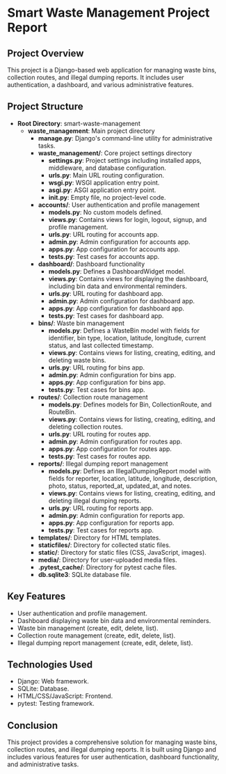 # Smart Waste Management Project Report

## Project Overview
This project is a Django-based web application for managing waste bins, collection routes, and illegal dumping reports. It includes user authentication, a dashboard, and various administrative features.

## Project Structure
- **Root Directory**: smart-waste-management
  - **waste_management**: Main project directory
    - **manage.py**: Django's command-line utility for administrative tasks.
    - **waste_management/**: Core project settings directory
      - **settings.py**: Project settings including installed apps, middleware, and database configuration.
      - **urls.py**: Main URL routing configuration.
      - **wsgi.py**: WSGI application entry point.
      - **asgi.py**: ASGI application entry point.
      - **__init__.py**: Empty file, no project-level code.
    - **accounts/**: User authentication and profile management
      - **models.py**: No custom models defined.
      - **views.py**: Contains views for login, logout, signup, and profile management.
      - **urls.py**: URL routing for accounts app.
      - **admin.py**: Admin configuration for accounts app.
      - **apps.py**: App configuration for accounts app.
      - **tests.py**: Test cases for accounts app.
    - **dashboard/**: Dashboard functionality
      - **models.py**: Defines a DashboardWidget model.
      - **views.py**: Contains views for displaying the dashboard, including bin data and environmental reminders.
      - **urls.py**: URL routing for dashboard app.
      - **admin.py**: Admin configuration for dashboard app.
      - **apps.py**: App configuration for dashboard app.
      - **tests.py**: Test cases for dashboard app.
    - **bins/**: Waste bin management
      - **models.py**: Defines a WasteBin model with fields for identifier, bin type, location, latitude, longitude, current status, and last collected timestamp.
      - **views.py**: Contains views for listing, creating, editing, and deleting waste bins.
      - **urls.py**: URL routing for bins app.
      - **admin.py**: Admin configuration for bins app.
      - **apps.py**: App configuration for bins app.
      - **tests.py**: Test cases for bins app.
    - **routes/**: Collection route management
      - **models.py**: Defines models for Bin, CollectionRoute, and RouteBin.
      - **views.py**: Contains views for listing, creating, editing, and deleting collection routes.
      - **urls.py**: URL routing for routes app.
      - **admin.py**: Admin configuration for routes app.
      - **apps.py**: App configuration for routes app.
      - **tests.py**: Test cases for routes app.
    - **reports/**: Illegal dumping report management
      - **models.py**: Defines an IllegalDumpingReport model with fields for reporter, location, latitude, longitude, description, photo, status, reported_at, updated_at, and notes.
      - **views.py**: Contains views for listing, creating, editing, and deleting illegal dumping reports.
      - **urls.py**: URL routing for reports app.
      - **admin.py**: Admin configuration for reports app.
      - **apps.py**: App configuration for reports app.
      - **tests.py**: Test cases for reports app.
    - **templates/**: Directory for HTML templates.
    - **staticfiles/**: Directory for collected static files.
    - **static/**: Directory for static files (CSS, JavaScript, images).
    - **media/**: Directory for user-uploaded media files.
    - **.pytest_cache/**: Directory for pytest cache files.
    - **db.sqlite3**: SQLite database file.

## Key Features
- User authentication and profile management.
- Dashboard displaying waste bin data and environmental reminders.
- Waste bin management (create, edit, delete, list).
- Collection route management (create, edit, delete, list).
- Illegal dumping report management (create, edit, delete, list).

## Technologies Used
- Django: Web framework.
- SQLite: Database.
- HTML/CSS/JavaScript: Frontend.
- pytest: Testing framework.

## Conclusion
This project provides a comprehensive solution for managing waste bins, collection routes, and illegal dumping reports. It is built using Django and includes various features for user authentication, dashboard functionality, and administrative tasks. 
